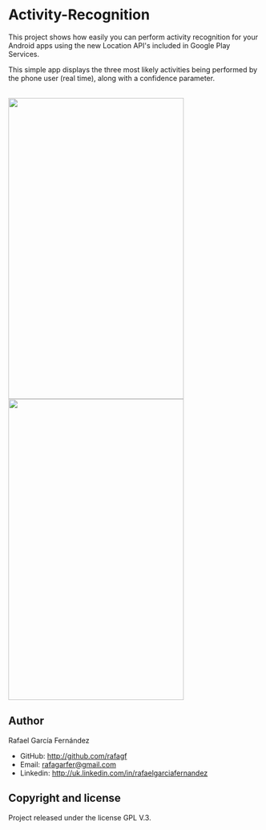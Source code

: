 # Activity-Recognition

This project shows how easily you can perform activity recognition for your Android apps using the new Location API's included in Google Play Services.

This simple app displays the three most likely activities being performed by the phone user (real time), along with a confidence parameter.

<br />   

<img src="http://s14.postimg.org/ftwes6mgx/Screenshot_2015_05_31_13_59_07.png" width="350" height="600" />
<img src="http://s14.postimg.org/m6bk20pj5/Screenshot_2015_05_31_13_59_24.png" width="350" height="600" />

## Author

Rafael García Fernández

* GitHub: http://github.com/rafagf
* Email: rafagarfer@gmail.com
* Linkedin: http://uk.linkedin.com/in/rafaelgarciafernandez

## Copyright and license

Project released under the license GPL V.3.
